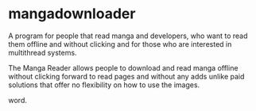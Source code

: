 # mangadownloader
A program for people that read manga and developers, who want to read them offline and without clicking and for those who are interested in multithread systems.

The Manga Reader allows people to download and read manga offline without clicking forward to read pages and without any adds unlike paid solutions that offer no flexibility on how to use the images.

word.